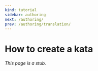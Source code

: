 ```yaml
---
kind: tutorial
sidebar: authoring
next: /authoring/
prev: /authoring/translation/
---
```


# How to create a kata

_This page is a stub._

<!--
TODO Teach how to author a kata
--->
